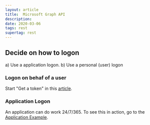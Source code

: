 ```yaml
---
layout: article
title:  Microsoft Graph API
description: 
date: 2020-03-06
tags: rest
supertag: rest
---
```


## Decide on how to logon

a) Use a application logon.
b) Use a personal (user) logon

### Logon on behaf of a user

Start "Get a token" in this [article](https://docs.microsoft.com/en-us/graph/auth-v2-user?view=graph-rest-1.0).

### Application Logon

An application can do work 24/7/365. To see this in action, go to the [Application Example](application_example.md).
